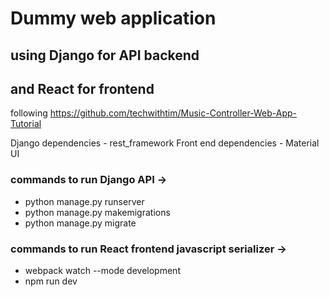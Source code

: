 # Dummy web application
## using Django for API backend
## and React for frontend

following https://github.com/techwithtim/Music-Controller-Web-App-Tutorial 

Django dependencies - rest_framework
Front end dependencies - Material UI


### commands to run Django API -> 

- python manage.py runserver
- python manage.py makemigrations
- python manage.py migrate


### commands to run React frontend javascript serializer -> 
- webpack watch --mode development
- npm run dev
